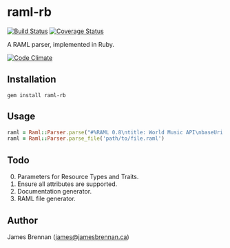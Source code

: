 # raml-rb

[![Build Status](https://travis-ci.org/jpb/raml-rb.svg?branch=master)](https://travis-ci.org/jpb/raml-rb) [![Coverage Status](https://coveralls.io/repos/github/jpb/raml-rb/badge.svg?branch=master)](https://coveralls.io/github/jpb/raml-rb?branch=master)

A RAML parser, implemented in Ruby.

[![Code Climate](https://codeclimate.com/github/jpb/raml-rb/badges/gpa.svg)](https://codeclimate.com/github/jpb/raml-rb)

## Installation

```
gem install raml-rb
```

## Usage

```Ruby
raml = Raml::Parser.parse("#%RAML 0.8\ntitle: World Music API\nbaseUri: http://example.api.com/{version}")
raml = Raml::Parser.parse_file('path/to/file.raml')
```

## Todo

0. Parameters for Resource Types and Traits.
0. Ensure all attributes are supported.
0. Documentation generator.
0. RAML file generator.

## Author

James Brennan (james@jamesbrennan.ca)
